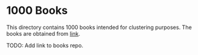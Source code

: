 # 1000 Books
This directory contains 1000 books intended for clustering purposes. The books are obtained from [link]().

TODO: Add link to books repo.


